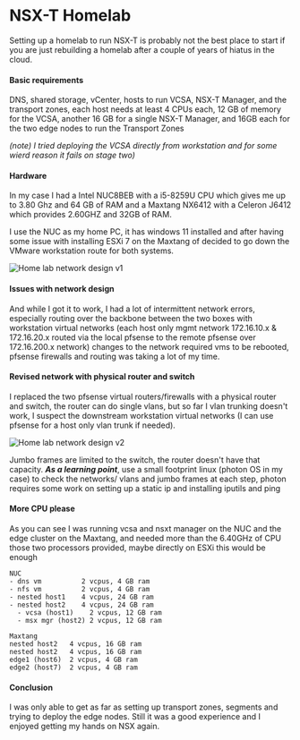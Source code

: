 # NSX-T Homelab

Setting up a homelab to run NSX-T is probably not the best place to start if you are just rebuilding a homelab after a couple of years of hiatus in the cloud.

#### Basic requirements
DNS, shared storage, vCenter, hosts to run VCSA, NSX-T Manager, and the transport zones, each host needs at least 4 CPUs each, 12 GB of memory for the VCSA, another 16 GB for a single NSX-T Manager, and 16GB each for the two edge nodes to run the Transport Zones

*(note) I tried deploying the VCSA directly from workstation and for some wierd reason it fails on stage two)*

#### Hardware
In my case I had a Intel NUC8BEB with a i5-8259U CPU which gives me up to 3.80 Ghz and 64 GB of RAM and a Maxtang NX6412 with a Celeron J6412 which provides 2.60GHZ and 32GB of RAM. 

I use the NUC as my home PC, it has windows 11 installed and after having some issue with installing ESXi 7 on the Maxtang of decided to go down the VMware workstation route for both systems. 


![Home lab network design v1](https://raoconnor.github.io/docs/assets/images/homelab-nw1.png)


#### Issues with network design
And while I got it to work, I had a lot of intermittent network errors, especially routing over the backbone between the two boxes with workstation virtual networks (each host only mgmt network 172.16.10.x & 172.16.20.x routed via the local pfsense to the remote pfsense over 172.16.200.x network) changes to the network required vms to be rebooted, pfsense firewalls and routing was taking a lot of my time.

#### Revised network with physical router and switch
I replaced the two pfsense virtual routers/firewalls with a physical router and switch, the router can do single vlans, but so far I vlan trunking doesn't work, I suspect the downstream workstation virtual networks (I can use pfsense for a host only vlan trunk if needed). 

![Home lab network design v2](https://raoconnor.github.io/docs/assets/images/lab-nw2.png)

Jumbo frames are limited to the switch, the router doesn't have that capacity.
***As a learning point***, use a small footprint linux (photon OS in my case) to check the networks/ vlans and jumbo frames at each step, photon requires some work on setting up a static ip and installing iputils and ping 

#### More CPU please
As you can see I was running vcsa and nsxt manager on the NUC and the edge cluster on the Maxtang, and needed more than the 6.40GHz of CPU those two processors provided, maybe directly on ESXi this would be enough

```
NUC 
- dns vm          2 vcpus, 4 GB ram
- nfs vm          2 vcpus, 4 GB ram
- nested host1    4 vcpus, 24 GB ram
- nested host2    4 vcpus, 24 GB ram
  - vcsa (host1)    2 vcpus, 12 GB ram   
  - msx mgr (host2) 2 vcpus, 12 GB ram   

Maxtang
nested host2   4 vcpus, 16 GB ram
nested host2   4 vcpus, 16 GB ram
edge1 (host6)  2 vcpus, 4 GB ram  
edge2 (host7)  2 vcpus, 4 GB ram  
```


#### Conclusion 
I was only able to get as far as setting up transport zones, segments and trying to deploy the edge nodes. Still it was a good experience and I enjoyed getting my hands on NSX again.

